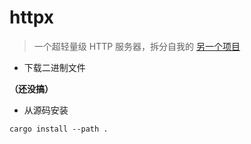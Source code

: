 # httpx

> 一个超轻量级 HTTP 服务器，拆分自我的 [另一个项目](https://github.com/Mufanc/slidev-report-template)

* 下载二进制文件

**（还没搞）**

* 从源码安装

```shell
cargo install --path .
```
